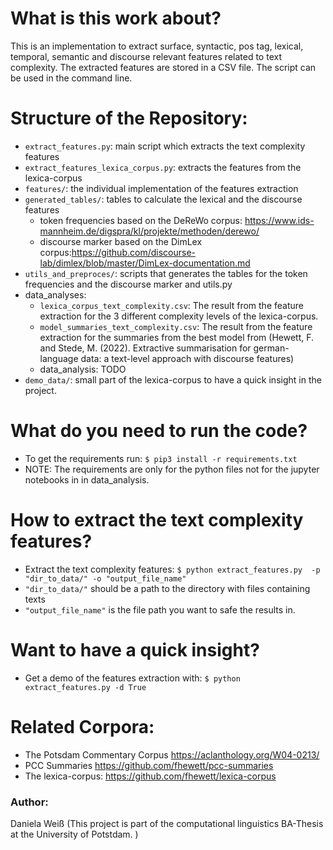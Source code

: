 # What is this work about?
This is an implementation to extract surface, syntactic, pos tag, lexical, temporal, semantic and
discourse relevant features related to text complexity. The extracted features are
stored in a CSV file. The script can be used in the command line. 

# Structure of the Repository:
* `extract_features.py`: main script which extracts the text complexity features
* `extract_features_lexica_corpus.py`: extracts the features from the lexica-corpus
* `features/`: the individual implementation of the features extraction
* `generated_tables/`: tables to calculate the lexical and the discourse features
    + token frequencies based on the DeReWo corpus: https://www.ids-mannheim.de/digspra/kl/projekte/methoden/derewo/
    + discourse marker based on the DimLex corpus:https://github.com/discourse-lab/dimlex/blob/master/DimLex-documentation.md
* `utils_and_preproces/`: scripts that generates the tables for the token frequencies and the discourse marker and utils.py
* data_analyses: 
    + `lexica_corpus_text_complexity.csv`: The result from the feature extraction for the 3 different complexity levels of the lexica-corpus.
    + `model_summaries_text_complexity.csv`: The result from the feature extraction for the summaries from the best model from (Hewett, F. and Stede, M. (2022). Extractive summarisation for german-language
data: a text-level approach with discourse features) 
    + data_analysis: TODO
* `demo_data/`: small part of the lexica-corpus to have a quick insight in the project.


# What do you need to run the code?
* To get the requirements run:  `$ pip3 install -r requirements.txt` 
* NOTE: The requirements are only for the python files not for the jupyter notebooks in in data_analysis.

# How to extract the text complexity features?
* Extract the text complexity features: `$ python extract_features.py  -p "dir_to_data/" -o "output_file_name"`
* `"dir_to_data/"` should be a path to the directory with files containing texts
* `"output_file_name"` is the file path you want to safe the results in.

# Want to have a quick insight?
* Get a demo of the features extraction with: `$ python extract_features.py -d True`

# Related Corpora:
* The Potsdam Commentary Corpus https://aclanthology.org/W04-0213/
* PCC Summaries https://github.com/fhewett/pcc-summaries
* The lexica-corpus: https://github.com/fhewett/lexica-corpus

### Author:
Daniela Weiß (This project is part of the computational linguistics BA-Thesis at the University of Potstdam. )
